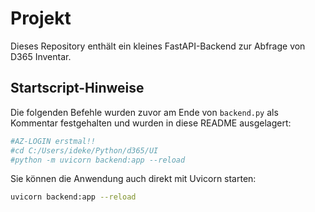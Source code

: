 # Projekt

Dieses Repository enthält ein kleines FastAPI-Backend zur Abfrage von D365 Inventar.

## Startscript-Hinweise

Die folgenden Befehle wurden zuvor am Ende von `backend.py` als Kommentar festgehalten und wurden in diese README ausgelagert:

```bash
#AZ-LOGIN erstmal!!
#cd C:/Users/ideke/Python/d365/UI
#python -m uvicorn backend:app --reload
```

Sie können die Anwendung auch direkt mit Uvicorn starten:

```bash
uvicorn backend:app --reload
```

